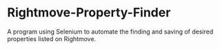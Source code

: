 # Rightmove-Property-Finder
A program using Selenium to automate the finding and saving of desired properties listed on Rightmove.
